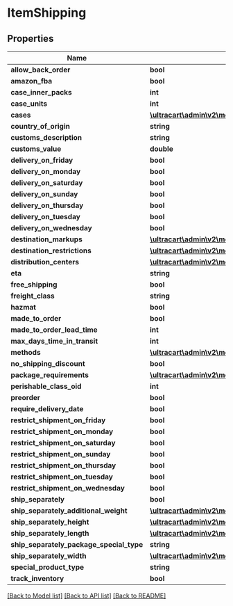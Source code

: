# ItemShipping

## Properties
Name | Type | Description | Notes
------------ | ------------- | ------------- | -------------
**allow_back_order** | **bool** |  | [optional] 
**amazon_fba** | **bool** |  | [optional] 
**case_inner_packs** | **int** |  | [optional] 
**case_units** | **int** |  | [optional] 
**cases** | [**\\ultracart\admin\v2\models\ItemShippingCase[]**](ItemShippingCase.md) |  | [optional] 
**country_of_origin** | **string** |  | [optional] 
**customs_description** | **string** |  | [optional] 
**customs_value** | **double** |  | [optional] 
**delivery_on_friday** | **bool** |  | [optional] 
**delivery_on_monday** | **bool** |  | [optional] 
**delivery_on_saturday** | **bool** |  | [optional] 
**delivery_on_sunday** | **bool** |  | [optional] 
**delivery_on_thursday** | **bool** |  | [optional] 
**delivery_on_tuesday** | **bool** |  | [optional] 
**delivery_on_wednesday** | **bool** |  | [optional] 
**destination_markups** | [**\\ultracart\admin\v2\models\ItemShippingDestinationMarkup[]**](ItemShippingDestinationMarkup.md) |  | [optional] 
**destination_restrictions** | [**\\ultracart\admin\v2\models\ItemShippingDestinationRestriction[]**](ItemShippingDestinationRestriction.md) |  | [optional] 
**distribution_centers** | [**\\ultracart\admin\v2\models\ItemShippingDistributionCenter[]**](ItemShippingDistributionCenter.md) |  | [optional] 
**eta** | **string** |  | [optional] 
**free_shipping** | **bool** |  | [optional] 
**freight_class** | **string** |  | [optional] 
**hazmat** | **bool** |  | [optional] 
**made_to_order** | **bool** |  | [optional] 
**made_to_order_lead_time** | **int** |  | [optional] 
**max_days_time_in_transit** | **int** |  | [optional] 
**methods** | [**\\ultracart\admin\v2\models\ItemShippingMethod[]**](ItemShippingMethod.md) |  | [optional] 
**no_shipping_discount** | **bool** |  | [optional] 
**package_requirements** | [**\\ultracart\admin\v2\models\ItemShippingPackageRequirement[]**](ItemShippingPackageRequirement.md) |  | [optional] 
**perishable_class_oid** | **int** |  | [optional] 
**preorder** | **bool** |  | [optional] 
**require_delivery_date** | **bool** |  | [optional] 
**restrict_shipment_on_friday** | **bool** |  | [optional] 
**restrict_shipment_on_monday** | **bool** |  | [optional] 
**restrict_shipment_on_saturday** | **bool** |  | [optional] 
**restrict_shipment_on_sunday** | **bool** |  | [optional] 
**restrict_shipment_on_thursday** | **bool** |  | [optional] 
**restrict_shipment_on_tuesday** | **bool** |  | [optional] 
**restrict_shipment_on_wednesday** | **bool** |  | [optional] 
**ship_separately** | **bool** |  | [optional] 
**ship_separately_additional_weight** | [**\\ultracart\admin\v2\models\Weight**](Weight.md) |  | [optional] 
**ship_separately_height** | [**\\ultracart\admin\v2\models\Distance**](Distance.md) |  | [optional] 
**ship_separately_length** | [**\\ultracart\admin\v2\models\Distance**](Distance.md) |  | [optional] 
**ship_separately_package_special_type** | **string** |  | [optional] 
**ship_separately_width** | [**\\ultracart\admin\v2\models\Distance**](Distance.md) |  | [optional] 
**special_product_type** | **string** |  | [optional] 
**track_inventory** | **bool** |  | [optional] 

[[Back to Model list]](../README.md#documentation-for-models) [[Back to API list]](../README.md#documentation-for-api-endpoints) [[Back to README]](../README.md)


